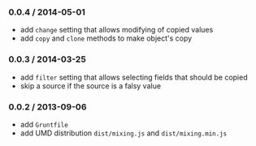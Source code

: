 ### 0.0.4 / 2014-05-01

* add `change` setting that allows modifying of copied values
* add `copy` and `clone` methods to make object's copy

### 0.0.3 / 2014-03-25

* add `filter` setting that allows selecting fields that should be copied
* skip a source if the source is a falsy value

### 0.0.2 / 2013-09-06

* add `Gruntfile`
* add UMD distribution `dist/mixing.js` and  `dist/mixing.min.js`
